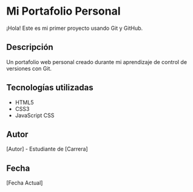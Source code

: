 # Mi Portafolio Personal

¡Hola! Este es mi primer proyecto usando Git y GitHub.

## Descripción
Un portafolio web personal creado durante mi aprendizaje de control de versiones con Git.

## Tecnologías utilizadas
- HTML5
- CSS3
- JavaScript
CSS

## Autor
[Autor] - Estudiante de [Carrera]

## Fecha
[Fecha Actual]
